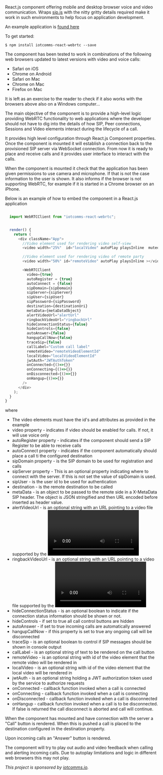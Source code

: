 React.js component offering mobile and desktop browser voice and video communication. Wraps [sip.js](https://sipjs.com) with the nitty gritty details required make it work in such environments to help focus on application development.

An example application is [found here](https://github.com/iotcomms/iotcomms-react-webrtc-example)

To get started:

`$ npm install iotcomms-react-webrtc --save`

The component has been tested to work in combinations of the following web browsers updated to latest versions with video and voice calls:

* Safari on iOS
* Chrome on Android
* Safari on Mac
* Chrome on Mac
* Firefox on Mac

It is left as an exercise to the reader to check if it also works with the browsers above also on a Windows computer...

The main objective of the component is to provide a high-level logic providing WebRTC functionality to web applications where the developer should not have to dig into the details of how SIP, Peer connections, Sessions and Video elements interact during the lifecycle of a call.

It provides high level configuration through React.js Component properties. Once the component is mounted it will establish a connection back to the provisioned SIP server via WebSocket connection. From now it is ready to place and receive calls and it provides user interface to interact with the calls.

When the component is mounted it check that the application has been given permissions to use camera and microphone. If that is not the case information to the user is shown. It also informs if the browser is not supporting WebRTC, for example if it is started in a Chrome browser on an iPhone.

Below is an example of how to embed the component in a React.js application

```javascript

  import WebRTCClient from "iotcomms-react-webrtc";


  render() {
    return (
      <div className="App">
        //Video element used for rendering video self-view
        <video width="25%"  id="localVideo" autoPlay playsInline  muted="muted"></video>

        //Video element used for rendering video of remote party
        <video width="50%" id="remoteVideo" autoPlay playsInline ></video>

        <WebRTCClient
          video={true}
          autoRegister = {true}
          autoConnect = {false}
          sipDomain={sipDomain}
          sipServer={sipServer}
          sipUser={sipUser}
          sipPassword={sipPassword}
          destination={destinationUri}
          metaData={metaDataObject}
          alertVideoUrl="alertUrl"
          ringbackVideoUrl="ringbackUrl"
          hideConnectionStatus={false}
          hideControls={false}
          autoAnswer={false}
          hangupCallNow={false}
          traceSip={false}
          callLabel="Custom call label"
          remoteVideo="remoteVideoElementId"
          localVideo="localVideoElementId"
          jwtAuth="JWTAuthToken"
          onConnected={()=>{}}
          onConnecting={()=>{}}
          onDisconnected={()=>{}}
          onHangup={()=>{}}
        />
      </div>
    );
  }
}

```

where

* The video elements must have the id's and attributes as provided in the example
* video property - indicates if video should be enabled for calls. If not, it will use voice only
* autoRegister property - indicates if the component should send a SIP Register to be able to receive calls
* autoConnect property - indicates if the component automatically should place a call ti the configured destination
* sipDomain property - is the SIP domain to be used for registration and calls
* sipServer property - This is an optional property indicating where to connect with the server. If this is not set the value of sipDomain is used.
* sipUser - is the user id to be used for authentication
* destination - is the remote destination to be called
* metaData - is an object to be passed to the remote side in a X-MetaData SIP header. The object is JSON stringified and then URL encoded before inserted as header value.
* alertVideoUrl - is an optional string with an URL pointing to a video file supported by the  <video> element. This file is played when an inbound call is received. If the property is omitted a default file is played.
* ringbackVideoUrl - is an optional string with an URL pointing to a video file supported by the  <video> element. This file is played when an call is placed until it has been answered. If the property is omitted a default file is played.
* hideConnectionStatus - is an optional boolean to indicate if the connection status information should be shown or not.
* hideControls - if set to true all call control buttons are hidden
* autoAnswer - if set to true incoming calls are automatically answered
* hangupCallNow - if this property is set to true any ongoing call will be disconnected
* traceSip - is an optional boolean to control if SIP messages should be shown in console output
* callLabel - is an optional string of text to be rendered on the call button
* remoteVideo - is an optional string with id of the video element that the remote video will be rendered in
* localVideo - is an optional string with id of the video element that the local video will be rendered in
* jwtAuth - is an optional string holding a JWT authorization token used by the service to authorize requests
* onConnected - callback function invoked when a call is connected
* onConnecting - callback function invoked when a call is connecting 
* onDisconnected - callback function invoked when a call is disconnected
* onHangup - callback function invoked when a call is to be disconnected. If false is returned the call disconnect is aborted and call will continue.

When the component has mounted and have connection with the server a "Call" button is rendered. When this is pushed a call is placed to the destination configured in the destination property.

Upon incoming calls an "Answer" button is rendered.

The component will try to play out audio and video feedback when calling and alerting incoming calls. Due to autoplay limitations and logic in different web browsers this may not play.

*This project is sponsored by [iotcomms.io](https://iotcomms.io).*
